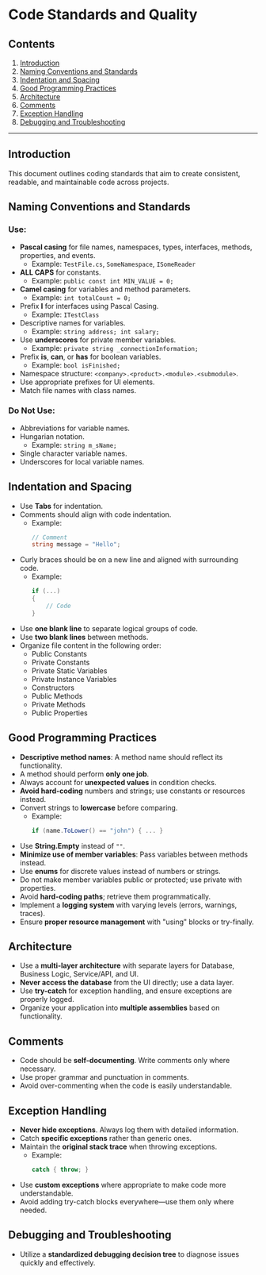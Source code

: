 # Code Standards and Quality

## Contents
1. [Introduction](#introduction)
2. [Naming Conventions and Standards](#naming-conventions-and-standards)
3. [Indentation and Spacing](#indentation-and-spacing)
4. [Good Programming Practices](#good-programming-practices)
5. [Architecture](#architecture)
6. [Comments](#comments)
7. [Exception Handling](#exception-handling)
8. [Debugging and Troubleshooting](#debugging-and-troubleshooting)

---

## Introduction
This document outlines coding standards that aim to create consistent, readable, and maintainable code across projects.

## Naming Conventions and Standards

### Use:
- **Pascal casing** for file names, namespaces, types, interfaces, methods, properties, and events.
  - Example: `TestFile.cs`, `SomeNamespace`, `ISomeReader`
- **ALL CAPS** for constants.
  - Example: `public const int MIN_VALUE = 0;`
- **Camel casing** for variables and method parameters.
  - Example: `int totalCount = 0;`
- Prefix **I** for interfaces using Pascal Casing.
  - Example: `ITestClass`
- Descriptive names for variables.
  - Example: `string address; int salary;`
- Use **underscores** for private member variables.
  - Example: `private string _connectionInformation;`
- Prefix **is**, **can**, or **has** for boolean variables.
  - Example: `bool isFinished;`
- Namespace structure: `<company>.<product>.<module>.<submodule>`.
- Use appropriate prefixes for UI elements.
- Match file names with class names.

### Do Not Use:
- Abbreviations for variable names.
- Hungarian notation.
  - Example: `string m_sName;`
- Single character variable names.
- Underscores for local variable names.

## Indentation and Spacing

- Use **Tabs** for indentation.
- Comments should align with code indentation.
  - Example:
    ```csharp
    // Comment
    string message = "Hello";
    ```
- Curly braces should be on a new line and aligned with surrounding code.
  - Example:
    ```csharp
    if (...) 
    {
        // Code
    }
    ```
- Use **one blank line** to separate logical groups of code.
- Use **two blank lines** between methods.
- Organize file content in the following order:
  - Public Constants
  - Private Constants
  - Private Static Variables
  - Private Instance Variables
  - Constructors
  - Public Methods
  - Private Methods
  - Public Properties

## Good Programming Practices

- **Descriptive method names**: A method name should reflect its functionality.
- A method should perform **only one job**.
- Always account for **unexpected values** in condition checks.
- **Avoid hard-coding** numbers and strings; use constants or resources instead.
- Convert strings to **lowercase** before comparing.
  - Example:
    ```csharp
    if (name.ToLower() == "john") { ... }
    ```
- Use **String.Empty** instead of `""`.
- **Minimize use of member variables**: Pass variables between methods instead.
- Use **enums** for discrete values instead of numbers or strings.
- Do not make member variables public or protected; use private with properties.
- Avoid **hard-coding paths**; retrieve them programmatically.
- Implement a **logging system** with varying levels (errors, warnings, traces).
- Ensure **proper resource management** with "using" blocks or try-finally.

## Architecture

- Use a **multi-layer architecture** with separate layers for Database, Business Logic, Service/API, and UI.
- **Never access the database** from the UI directly; use a data layer.
- Use **try-catch** for exception handling, and ensure exceptions are properly logged.
- Organize your application into **multiple assemblies** based on functionality.

## Comments

- Code should be **self-documenting**. Write comments only where necessary.
- Use proper grammar and punctuation in comments.
- Avoid over-commenting when the code is easily understandable.

## Exception Handling

- **Never hide exceptions**. Always log them with detailed information.
- Catch **specific exceptions** rather than generic ones.
- Maintain the **original stack trace** when throwing exceptions.
  - Example:
    ```csharp
    catch { throw; }
    ```
- Use **custom exceptions** where appropriate to make code more understandable.
- Avoid adding try-catch blocks everywhere—use them only where needed.

## Debugging and Troubleshooting

- Utilize a **standardized debugging decision tree** to diagnose issues quickly and effectively.
